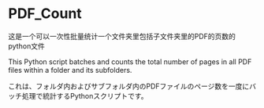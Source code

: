 # PDF_Count


这是一个可以一次性批量统计一个文件夹里包括子文件夹里的PDF的页数的python文件


This Python script batches and counts the total number of pages in all PDF files within a folder and its subfolders.


これは、フォルダ内およびサブフォルダ内のPDFファイルのページ数を一度にバッチ処理で統計するPythonスクリプトです。
